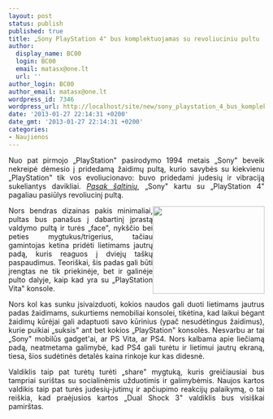 ```yaml
---
layout: post
status: publish
published: true
title: „Sony PlayStation 4" bus komplektuojamas su revoliuciniu pultu
author:
  display_name: BC00
  login: BC00
  email: matasx@one.lt
  url: ''
author_login: BC00
author_email: matasx@one.lt
wordpress_id: 7346
wordpress_url: http://localhost/site/new/sony_playstation_4_bus_komplektuojamas_su_revoliuciniu_pultu/
date: '2013-01-27 22:14:31 +0200'
date_gmt: '2013-01-27 22:14:31 +0200'
categories:
- Naujienos
---
```

<p style="text-align: justify;">
	Nuo pat pirmojo &bdquo;PlayStation&quot; pasirodymo 1994 metais &bdquo;Sony&quot; beveik nekreipė dėmesio į pridedamą žaidimų pultą, kurio savybės su kiekvienu &bdquo;PlayStation&quot; tik vos evoliucionavo: buvo pridedami judesių ir vibraciją sukeliantys davikliai. <a href="http://kotaku.com/5977849/the-playstation-4-has-a-new-controller-fancy-user-accounts-and-impressive-specs-so-far"><em>Pasak &scaron;altinių</em></a>, &bdquo;Sony&quot; kartu su &bdquo;PlayStation 4&quot; pagaliau pasiūlys revoliucinį pultą.</p>
<p style="text-align: justify;">
	<img alt="" src="http://technews.lt/userfiles/sps3_gc.jpg" style="width: 220px; height: 172px; float: right;" />Nors bendras dizainas pakis minimaliai, pultas bus pana&scaron;us į dabartinį įprastą valdymo pultą ir turės &bdquo;face&quot;, nyk&scaron;čio bei peties mygtukus/trigerius, tačiau gamintojas ketina pridėti lietimams jautrų padą, kuris reaguos į dviejų ta&scaron;kų paspaudimus. Teori&scaron;kai, &scaron;is padas gali būti įrengtas ne tik priekinėje, bet ir galinėje pulto dalyje, kaip kad yra su &bdquo;PlayStation Vita&quot; konsole.</p>
<p style="text-align: justify;">
	Nors kol kas sunku įsivaizduoti, kokios naudos gali duoti lietimams jautrus padas žaidimams, sukurtiems nemobiliai konsolei, tikėtina, kad laikui bėgant žaidimų kūrėjai gali adaptuoti savo kūrinius (ypač nesudėtingus žaidimus), kurie puikiai &bdquo;suksis&quot; ant bet kokios &bdquo;PlayStation&quot; konsolės. Nesvarbu ar tai &bdquo;Sony&quot; mobilūs gadget&#39;ai, ar PS Vita, ar PS4. Nors kalbama apie liečiamą padą, neatmetama galimybė, kad PS4 gali turėtu ir lietimui jautrų ekraną, tiesa, &scaron;ios sudėtinės detalės kaina rinkoje kur kas didesnė.</p>
<p style="text-align: justify;">
	Valdiklis taip pat turėtų turėti &bdquo;share&quot; mygtuką, kuris greičiausiai bus tampriai suri&scaron;tas su socialinėmis užduotimis ir galimybėmis. Naujos kartos valdikis taip pat turės judesių-jutimų ir apčiupimo reakcijų palaikymą, o tai rei&scaron;kia, kad praėjusios kartos &bdquo;Dual Shock 3&quot; valdiklis bus visi&scaron;kai pamir&scaron;tas.</p>
